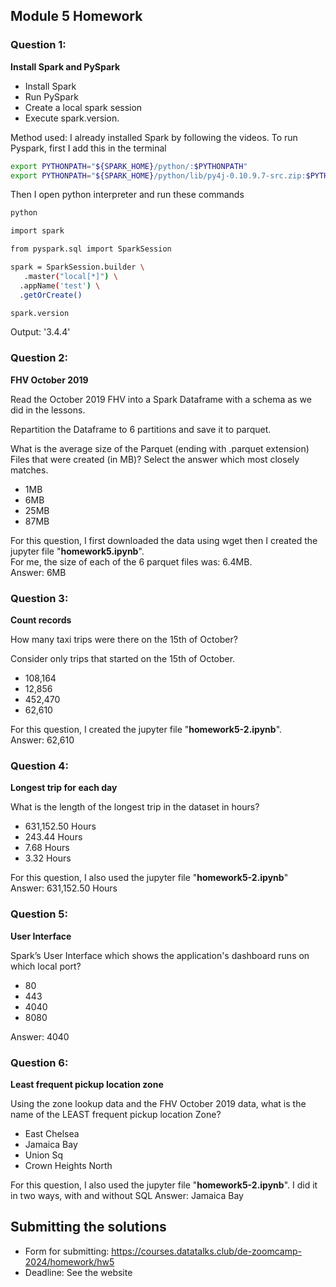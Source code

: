## Module 5 Homework

### Question 1: 

**Install Spark and PySpark** 

- Install Spark
- Run PySpark
- Create a local spark session
- Execute spark.version.

Method used: I already installed Spark by following the videos. To run Pyspark, first I add this in the terminal
```bash
export PYTHONPATH="${SPARK_HOME}/python/:$PYTHONPATH"
export PYTHONPATH="${SPARK_HOME}/python/lib/py4j-0.10.9.7-src.zip:$PYTHONPATH"
```
Then I open python interpreter and run these commands
```bash
python

import spark

from pyspark.sql import SparkSession

spark = SparkSession.builder \
   .master("local[*]") \
  .appName('test') \
  .getOrCreate()

spark.version
```

Output: '3.4.4'

### Question 2: 

**FHV October 2019**

Read the October 2019 FHV into a Spark Dataframe with a schema as we did in the lessons.

Repartition the Dataframe to 6 partitions and save it to parquet.

What is the average size of the Parquet (ending with .parquet extension) Files that were created (in MB)? Select the answer which most closely matches.

- 1MB
- 6MB
- 25MB
- 87MB

For this question, I first downloaded the data using wget then I created the jupyter file "**homework5.ipynb**".    
For me, the size of each of the 6 parquet files was: 6.4MB.   
Answer: 6MB

### Question 3: 

**Count records** 

How many taxi trips were there on the 15th of October?

Consider only trips that started on the 15th of October.

- 108,164
- 12,856
- 452,470
- 62,610

For this question, I created the jupyter file "**homework5-2.ipynb**".  
Answer: 62,610

### Question 4: 

**Longest trip for each day** 

What is the length of the longest trip in the dataset in hours?

- 631,152.50 Hours
- 243.44 Hours
- 7.68 Hours
- 3.32 Hours

For this question, I also used the jupyter file "**homework5-2.ipynb**"    
Answer: 631,152.50 Hours

### Question 5: 

**User Interface**

Spark’s User Interface which shows the application's dashboard runs on which local port?

- 80
- 443
- 4040
- 8080

Answer: 4040


### Question 6: 

**Least frequent pickup location zone**

Using the zone lookup data and the FHV October 2019 data, what is the name of the LEAST frequent pickup location Zone?</br>

- East Chelsea
- Jamaica Bay
- Union Sq
- Crown Heights North

For this question, I also used the jupyter file "**homework5-2.ipynb**".
I did it in two ways, with and without SQL
Answer: Jamaica Bay

## Submitting the solutions

- Form for submitting: https://courses.datatalks.club/de-zoomcamp-2024/homework/hw5
- Deadline: See the website
